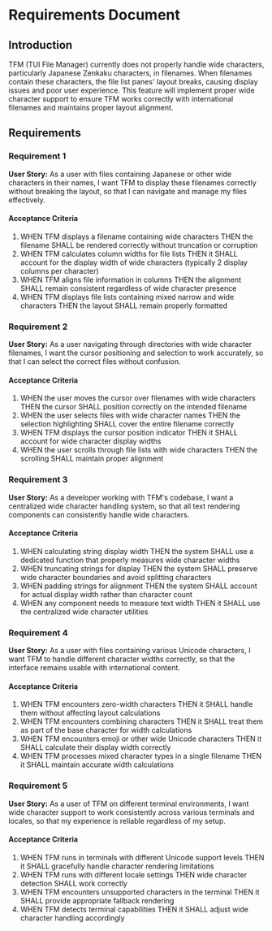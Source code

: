 # Requirements Document

## Introduction

TFM (TUI File Manager) currently does not properly handle wide characters, particularly Japanese Zenkaku characters, in filenames. When filenames contain these characters, the file list panes' layout breaks, causing display issues and poor user experience. This feature will implement proper wide character support to ensure TFM works correctly with international filenames and maintains proper layout alignment.

## Requirements

### Requirement 1

**User Story:** As a user with files containing Japanese or other wide characters in their names, I want TFM to display these filenames correctly without breaking the layout, so that I can navigate and manage my files effectively.

#### Acceptance Criteria

1. WHEN TFM displays a filename containing wide characters THEN the filename SHALL be rendered correctly without truncation or corruption
2. WHEN TFM calculates column widths for file lists THEN it SHALL account for the display width of wide characters (typically 2 display columns per character)
3. WHEN TFM aligns file information in columns THEN the alignment SHALL remain consistent regardless of wide character presence
4. WHEN TFM displays file lists containing mixed narrow and wide characters THEN the layout SHALL remain properly formatted

### Requirement 2

**User Story:** As a user navigating through directories with wide character filenames, I want the cursor positioning and selection to work accurately, so that I can select the correct files without confusion.

#### Acceptance Criteria

1. WHEN the user moves the cursor over filenames with wide characters THEN the cursor SHALL position correctly on the intended filename
2. WHEN the user selects files with wide character names THEN the selection highlighting SHALL cover the entire filename correctly
3. WHEN TFM displays the cursor position indicator THEN it SHALL account for wide character display widths
4. WHEN the user scrolls through file lists with wide characters THEN the scrolling SHALL maintain proper alignment

### Requirement 3

**User Story:** As a developer working with TFM's codebase, I want a centralized wide character handling system, so that all text rendering components can consistently handle wide characters.

#### Acceptance Criteria

1. WHEN calculating string display width THEN the system SHALL use a dedicated function that properly measures wide character widths
2. WHEN truncating strings for display THEN the system SHALL preserve wide character boundaries and avoid splitting characters
3. WHEN padding strings for alignment THEN the system SHALL account for actual display width rather than character count
4. WHEN any component needs to measure text width THEN it SHALL use the centralized wide character utilities

### Requirement 4

**User Story:** As a user with files containing various Unicode characters, I want TFM to handle different character widths correctly, so that the interface remains usable with international content.

#### Acceptance Criteria

1. WHEN TFM encounters zero-width characters THEN it SHALL handle them without affecting layout calculations
2. WHEN TFM encounters combining characters THEN it SHALL treat them as part of the base character for width calculations
3. WHEN TFM encounters emoji or other wide Unicode characters THEN it SHALL calculate their display width correctly
4. WHEN TFM processes mixed character types in a single filename THEN it SHALL maintain accurate width calculations

### Requirement 5

**User Story:** As a user of TFM on different terminal environments, I want wide character support to work consistently across various terminals and locales, so that my experience is reliable regardless of my setup.

#### Acceptance Criteria

1. WHEN TFM runs in terminals with different Unicode support levels THEN it SHALL gracefully handle character rendering limitations
2. WHEN TFM runs with different locale settings THEN wide character detection SHALL work correctly
3. WHEN TFM encounters unsupported characters in the terminal THEN it SHALL provide appropriate fallback rendering
4. WHEN TFM detects terminal capabilities THEN it SHALL adjust wide character handling accordingly